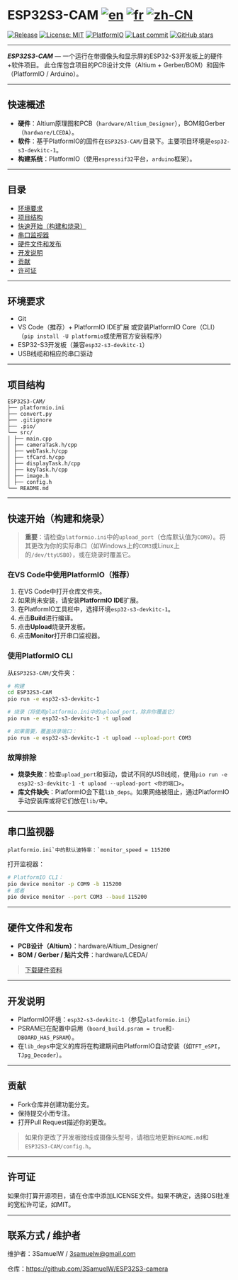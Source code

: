# ESP32S3-CAM [![en](https://img.shields.io/badge/lang-en-red.svg)](README.md) [![fr](https://img.shields.io/badge/lang-fr-yellow.svg)](README.fr.md) [![zh-CN](https://img.shields.io/badge/lang-zh--CN-green.svg)](README.zh-CN.md)


[![Release](https://img.shields.io/github/v/release/3SamuelW/ESP32S3-camera?display_name=tag)](https://github.com/3SamuelW/ESP32S3-camera/releases) [![License: MIT](https://img.shields.io/badge/License-MIT-yellow.svg)](https://opensource.org/licenses/MIT) [![PlatformIO](https://img.shields.io/badge/PlatformIO-ESP32--S3-orange)](https://platformio.org/) [![Last commit](https://img.shields.io/github/last-commit/3SamuelW/ESP32S3-camera)](https://github.com/3SamuelW/ESP32S3-camera/commits/main) [![GitHub stars](https://img.shields.io/github/stars/3SamuelW/ESP32S3-camera?style=social)](https://github.com/3SamuelW/ESP32S3-camera/stargazers)

---

***ESP32S3-CAM*** — 一个运行在带摄像头和显示屏的ESP32-S3开发板上的硬件+软件项目。 此仓库包含项目的PCB设计文件（Altium + Gerber/BOM）和固件（PlatformIO / Arduino）。

---

## 快速概述

- **硬件**：Altium原理图和PCB（`hardware/Altium_Designer`），BOM和Gerber（`hardware/LCEDA`）。
- **软件**：基于PlatformIO的固件在`ESP32S3-CAM/`目录下。主要项目环境是`esp32-s3-devkitc-1`。
- **构建系统**：PlatformIO（使用`espressif32`平台，`arduino`框架）。

---

## 目录

- [环境要求](https://claude.ai/chat/28219a8d-7a73-4137-866f-85d5bd78dcbb#环境要求)
- [项目结构](https://claude.ai/chat/28219a8d-7a73-4137-866f-85d5bd78dcbb#项目结构)
- [快速开始（构建和烧录）](https://claude.ai/chat/28219a8d-7a73-4137-866f-85d5bd78dcbb#快速开始构建和烧录)
- [串口监视器](https://claude.ai/chat/28219a8d-7a73-4137-866f-85d5bd78dcbb#串口监视器)
- [硬件文件和发布](https://claude.ai/chat/28219a8d-7a73-4137-866f-85d5bd78dcbb#硬件文件和发布)
- [开发说明](https://claude.ai/chat/28219a8d-7a73-4137-866f-85d5bd78dcbb#开发说明)
- [贡献](https://claude.ai/chat/28219a8d-7a73-4137-866f-85d5bd78dcbb#贡献)
- [许可证](https://claude.ai/chat/28219a8d-7a73-4137-866f-85d5bd78dcbb#许可证)

---

## 环境要求

- Git
- VS Code（推荐）+ PlatformIO IDE扩展 或安装PlatformIO Core（CLI）（`pip install -U platformio`或使用官方安装程序）
- ESP32-S3开发板（兼容`esp32-s3-devkitc-1`）
- USB线缆和相应的串口驱动

---

## 项目结构

```
ESP32S3-CAM/
├── platformio.ini 
├── convert.py
├── .gitignore
├── .pio/ 
└── src/
│ ├── main.cpp
│ ├── cameraTask.h/cpp
│ ├── webTask.h/cpp
│ ├── tfCard.h/cpp
│ ├── displayTask.h/cpp
│ ├── keyTask.h/cpp
│ ├── image.h
│ ├── config.h
└── README.md
```

---

## 快速开始（构建和烧录）

> **重要**：请检查`platformio.ini`中的`upload_port`（仓库默认值为`COM9`）。将其更改为你的实际串口（如Windows上的`COM3`或Linux上的`/dev/ttyUSB0`），或在烧录时覆盖它。

### 在VS Code中使用PlatformIO（推荐）

1. 在VS Code中打开仓库文件夹。
2. 如果尚未安装，请安装**PlatformIO IDE**扩展。
3. 在PlatformIO工具栏中，选择环境`esp32-s3-devkitc-1`。
4. 点击**Build**进行编译。
5. 点击**Upload**烧录开发板。
6. 点击**Monitor**打开串口监视器。

### 使用PlatformIO CLI

从`ESP32S3-CAM/`文件夹：

```bash
# 构建
cd ESP32S3-CAM
pio run -e esp32-s3-devkitc-1

# 烧录（将使用platformio.ini中的upload_port，除非你覆盖它）
pio run -e esp32-s3-devkitc-1 -t upload

# 如果需要，覆盖烧录端口：
pio run -e esp32-s3-devkitc-1 -t upload --upload-port COM3
```

### 故障排除

- **烧录失败**：检查`upload_port`和驱动，尝试不同的USB线缆，使用`pio run -e esp32-s3-devkitc-1 -t upload --upload-port <你的端口>`。
- **库文件缺失**：PlatformIO会下载`lib_deps`。如果网络被阻止，通过PlatformIO手动安装库或将它们放在`lib/`中。

---

## 串口监视器

```
platformio.ini`中的默认波特率：`monitor_speed = 115200
```

打开监视器：

```bash
# PlatformIO CLI：
pio device monitor -p COM9 -b 115200
# 或者
pio device monitor --port COM3 --baud 115200
```

---

## 硬件文件和发布

- **PCB设计（Altium）**：hardware/Altium_Designer/
- **BOM / Gerber / 贴片文件**：hardware/LCEDA/

> [下载硬件资料](https://github.com/3SamuelW/ESP32S3-camera/releases/download/v1.0/hardware.zip)

---

## 开发说明

- PlatformIO环境：`esp32-s3-devkitc-1`（参见`platformio.ini`）
- PSRAM已在配置中启用（`board_build.psram = true`和`-DBOARD_HAS_PSRAM`）。
- 在`lib_deps`中定义的库将在构建期间由PlatformIO自动安装（如`TFT_eSPI`，`TJpg_Decoder`）。

---

## 贡献

- Fork仓库并创建功能分支。
- 保持提交小而专注。
- 打开Pull Request描述你的更改。

> 如果你更改了开发板接线或摄像头型号，请相应地更新`README.md`和`ESP32S3-CAM/config.h`。

---

## 许可证

如果你打算开源项目，请在仓库中添加LICENSE文件。如果不确定，选择OSI批准的宽松许可证，如MIT。

---

## 联系方式 / 维护者

维护者：3SamuelW / [3samuelw@gmail.com](mailto:3samuelw@gmail.com)

仓库：https://github.com/3SamuelW/ESP32S3-camera